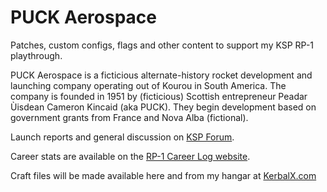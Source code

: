 # PUCK Aerospace
Patches, custom configs, flags and other content to support my KSP RP-1 playthrough.

PUCK Aerospace is a ficticious alternate-history rocket development and launching company operating out of Kourou in South America. The company is founded in 1951 by (ficticious) Scottish entrepreneur Peadar Ùisdean Cameron Kincaid (aka PUCK). They begin development based on government grants from France and Nova Alba (fictional).

Launch reports and general discussion on [KSP Forum](https://forum.kerbalspaceprogram.com/topic/224159-puck-aerospace-an-rp-1-adventure).

Career stats are available on the [RP-1 Career Log website](https://rp1careerlog.azurewebsites.net/?careerId=65f6f6cba645f8df89e84f57).

Craft files will be made available here and from my hangar at [KerbalX.com](https://kerbalx.com/hangars/186881)
